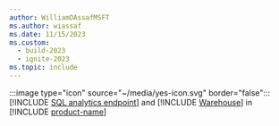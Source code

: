 ```yaml
---
author: WilliamDAssafMSFT
ms.author: wiassaf
ms.date: 11/15/2023
ms.custom:
  - build-2023
  - ignite-2023
ms.topic: include
---
```

:::image type="icon" source="~/media/yes-icon.svg" border="false"::: [!INCLUDE [SQL analytics endpoint](../fabric-se.md)] and [!INCLUDE [Warehouse](../fabric-dw.md)] in [!INCLUDE [product-name](../../../includes/product-name.md)]
